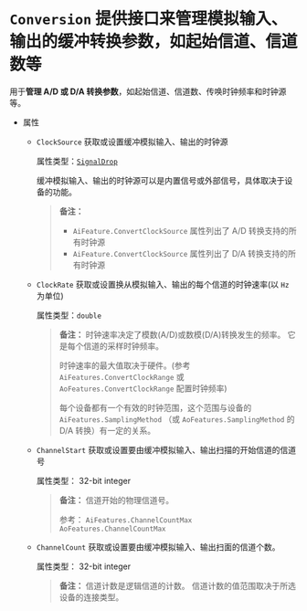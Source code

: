 # `Conversion` 提供接口来管理模拟输入、输出的缓冲转换参数，如起始信道、信道数等

用于**管理 A/D 或 D/A 转换参数**，如起始信道、信道数、传唤时钟频率和时钟源等。

* 属性
  * `ClockSource` 获取或设置缓冲模拟输入、输出的时钟源
    
    属性类型：[`SignalDrop`]()
    
    缓冲模拟输入、输出的时钟源可以是内置信号或外部信号，具体取决于设备的功能。
    
    > **备注：**
    > 
    > * `AiFeature.ConvertClockSource` 属性列出了 A/D 转换支持的所有时钟源
    > * `AiFeature.ConvertClockSource` 属性列出了 D/A 转换支持的所有时钟源
    
  * `ClockRate` 获取或设置换从模拟输入、输出的每个信道的时钟速率(以 `Hz` 为单位)
    
    属性类型：`double`
    
    > **备注：**
    > 时钟速率决定了模数(A/D)或数模(D/A)转换发生的频率。
    > 它是每个信道的采样时钟频率。
    > 
    > 时钟速率的最大值取决于硬件。(参考 `AiFeatures.ConvertClockRange` 或 `AoFeatures.ConvertClockRange` 配置时钟频率)
    > 
    > 每个设备都有一个有效的时钟范围，这个范围与设备的 `AiFeatures.SamplingMethod` （或 `AoFeatures.SamplingMethod` 的 D/A 转换）有一定的关系。
    
  * `ChannelStart` 获取或设置要由缓冲模拟输入、输出扫描的开始信道的信道号
    
    属性类型： 32-bit integer
    
    > **备注：**
    > 信道开始的物理信道号。
    >
    > 参考： `AiFeatures.ChannelCountMax` `AoFeatures.ChannelCountMax`
    
  * `ChannelCount` 获取或设置要由缓冲模拟输入、输出扫面的信道个数。
    
    属性类型： 32-bit integer
    
    > **备注：**
    > 信道计数是逻辑信道的计数。
    > 信道计数的值范围取决于所选设备的连接类型。
    